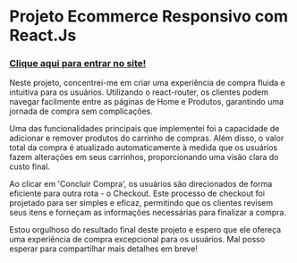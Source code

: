 # Projeto Ecommerce Responsivo com React.Js
### [Clique aqui para entrar no site!](https://ecommerce-responsivo-react-js.vercel.app/)

Neste projeto, concentrei-me em criar uma experiência de compra fluida e intuitiva para os usuários. Utilizando o react-router, os clientes podem navegar facilmente entre as páginas de Home e Produtos, garantindo uma jornada de compra sem complicações.

Uma das funcionalidades principais que implementei foi a capacidade de adicionar e remover produtos do carrinho de compras. Além disso, o valor total da compra é atualizado automaticamente à medida que os usuários fazem alterações em seus carrinhos, proporcionando uma visão clara do custo final.

Ao clicar em 'Concluir Compra', os usuários são direcionados de forma eficiente para outra rota - o Checkout. Este processo de checkout foi projetado para ser simples e eficaz, permitindo que os clientes revisem seus itens e forneçam as informações necessárias para finalizar a compra.

Estou orgulhoso do resultado final deste projeto e espero que ele ofereça uma experiência de compra excepcional para os usuários. Mal posso esperar para compartilhar mais detalhes em breve!
